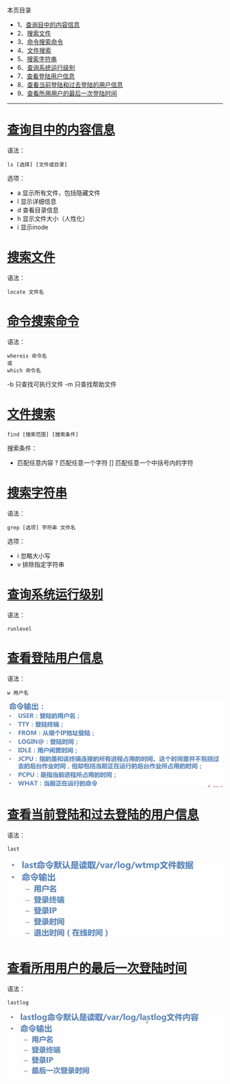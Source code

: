 本页目录
- 1、[查询目中的内容信息](#Linux-01)
- 2、[搜索文件](#Linux-02)
- 3、[命令搜索命令](#Linux-03)
- 4、[文件搜索](#Linux-04)
- 5、[搜索字符串](#Linux-05)
- 6、[查询系统运行级别](#Linux-06)
- 7、[查看登陆用户信息](#Linux-07)
- 8、[查看当前登陆和过去登陆的用户信息](#Linux-08)
- 9、[查看所用用户的最后一次登陆时间](#Linux-09)

----------


# <a name="Linux-01" href="#" >查询目中的内容信息</a>

语法：
```
ls [选择] [文件或目录]
```
选项：
- a 显示所有文件，包括隐藏文件
- l 显示详细信息
- d 查看目录信息
- h 显示文件大小（人性化）
- i 显示inode


# <a name="Linux-02" href="#" >搜索文件</a> 
语法：
```
locate 文件名
```

# <a name="Linux-03" href="#" >命令搜索命令</a>
语法：
```
whereis 命令名
或
which 命令名
```
-b 只查找可执行文件
-m 只查找帮助文件

# <a name="Linux-04" href="#" >文件搜索</a>
```
find [搜索范围] [搜索条件]
```
搜索条件：
* 匹配任意内容
? 匹配任意一个字符
[] 匹配任意一个中括号内的字符


# <a name="Linux-05" href="#" >搜索字符串</a>
语法：
```
grep [选项] 字符串 文件名
```
选项：
- i 忽略大小写
- v 排除指定字符串

# <a name="Linux-06" href="#" >查询系统运行级别</a>
语法：
```
runlevel
```
# <a name="Linux-07" href="#" >查看登陆用户信息</a>
语法：
```
w 用户名
```
![](image/4-1.png) 

# <a name="Linux-08" href="#" >查看当前登陆和过去登陆的用户信息</a>
语法：
```
last
```
![](image/4-2.png) 
# <a name="Linux-09" href="#" >查看所用用户的最后一次登陆时间</a>
语法：
```
lastlog
```
![](image/4-3.png) 